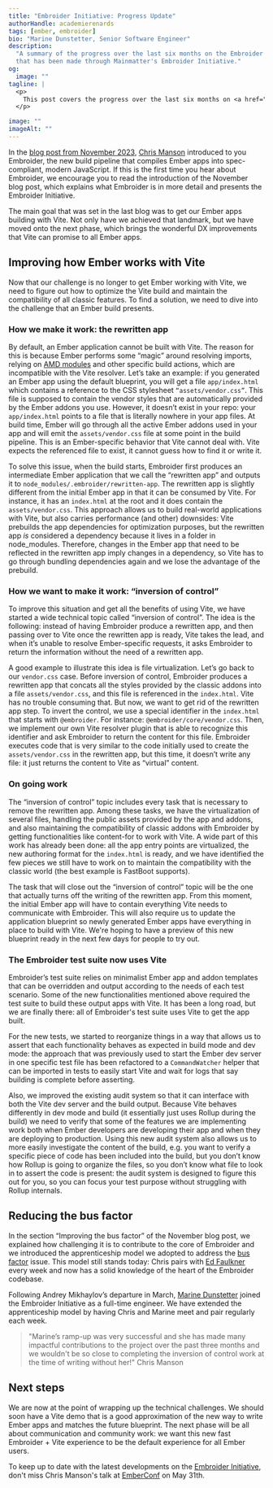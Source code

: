 ```yaml
---
title: "Embroider Initiative: Progress Update"
authorHandle: academierenards
tags: [ember, embroider]
bio: "Marine Dunstetter, Senior Software Engineer"
description:
  "A summary of the progress over the last six months on the Embroider project
  that has been made through Mainmatter's Embroider Initiative."
og:
  image: ""
tagline: |
  <p>
    This post covers the progress over the last six months on <a href="https://github.com/embroider-build/embroider">the Embroider project</a> that has been made through Mainmatter's <a href="https://mainmatter.com/embroider-initiative/">Embroider Initiative</a>.
  </p>

image: ""
imageAlt: ""
---
```


In the
[blog post from November 2023](https://mainmatter.com/blog/2023/11/16/embroider-initiative-progress-update/),
[Chris Manson](https://github.com/mansona) introduced to you Embroider, the new
build pipeline that compiles Ember apps into spec-compliant, modern JavaScript.
If this is the first time you hear about Embroider, we encourage you to read the
introduction of the November blog post, which explains what Embroider is in more
detail and presents the Embroider Initiative.

The main goal that was set in the last blog was to get our Ember apps building
with Vite. Not only have we achieved that landmark, but we have moved onto the
next phase, which brings the wonderful DX improvements that Vite can promise to
all Ember apps.

## Improving how Ember works with Vite

Now that our challenge is no longer to get Ember working with Vite, we need to
figure out how to optimize the Vite build and maintain the compatibility of all
classic features. To find a solution, we need to dive into the challenge that an
Ember build presents.

### How we make it work: the rewritten app

By default, an Ember application cannot be built with Vite. The reason for this
is because Ember performs some “magic” around resolving imports, relying on
[AMD modules](https://github.com/emberjs/rfcs/pull/938) and other specific build
actions, which are incompatible with the Vite resolver. Let’s take an example:
if you generated an Ember app using the default blueprint, you will get a file
`app/index.html` which contains a reference to the CSS stylesheet
`“assets/vendor.css”`. This file is supposed to contain the vendor styles that
are automatically provided by the Ember addons you use. However, it doesn’t
exist in your repo: your `app/index.html` points to a file that is literally
nowhere in your app files. At build time, Ember will go through all the active
Ember addons used in your app and will emit the `assets/vendor.css` file at some
point in the build pipeline. This is an Ember-specific behavior that Vite cannot
deal with. Vite expects the referenced file to exist, it cannot guess how to
find it or write it.

To solve this issue, when the build starts, Embroider first produces an
intermediate Ember application that we call the “rewritten app” and outputs it
to `node_modules/.embroider/rewritten-app`. The rewritten app is slightly
different from the initial Ember app in that it can be consumed by Vite. For
instance, it has an `index.html` at the root and it does contain the
`assets/vendor.css`. This approach allows us to build real-world applications
with Vite, but also carries performance (and other) downsides: Vite prebuilds
the app dependencies for optimization purposes, but the rewritten app _is_
considered a dependency because it lives in a folder in node_modules. Therefore,
changes in the Ember app that need to be reflected in the rewritten app imply
changes in a dependency, so Vite has to go through bundling dependencies again
and we lose the advantage of the prebuild.

### How we want to make it work: “inversion of control”

To improve this situation and get all the benefits of using Vite, we have
started a wide technical topic called “inversion of control”. The idea is the
following: instead of having Embroider produce a rewritten app, and then passing
over to Vite once the rewritten app is ready, Vite takes the lead, and when it’s
unable to resolve Ember-specific requests, it asks Embroider to return the
information without the need of a rewritten app.

A good example to illustrate this idea is file virtualization. Let’s go back to
our `vendor.css` case. Before inversion of control, Embroider produces a
rewritten app that concats all the styles provided by the classic addons into a
file `assets/vendor.css`, and this file is referenced in the `index.html`. Vite
has no trouble consuming that. But now, we want to get rid of the rewritten app
step. To invert the control, we use a special identifier in the `index.html`
that starts with `@embroider`. For instance: `@embroider/core/vendor.css`. Then,
we implement our own Vite resolver plugin that is able to recognize this
identifier and ask Embroider to return the content for this file. Embroider
executes code that is very similar to the code initially used to create the
`assets/vendor.css` in the rewritten app, but this time, it doesn’t write any
file: it just returns the content to Vite as “virtual” content.

### On going work

The “inversion of control” topic includes every task that is necessary to remove
the rewritten app. Among these tasks, we have the virtualization of several
files, handling the public assets provided by the app and addons, and also
maintaining the compatibility of classic addons with Embroider by getting
functionalities like content-for to work with Vite. A wide part of this work has
already been done: all the app entry points are virtualized, the new authoring
format for the `index.html` is ready, and we have identified the few pieces we
still have to work on to maintain the compatibility with the classic world (the
best example is FastBoot supports).

The task that will close out the “inversion of control” topic will be the one
that actually turns off the writing of the rewritten app. From this moment, the
initial Ember app will have to contain everything Vite needs to communicate with
Embroider. This will also require us to update the application blueprint so
newly generated Ember apps have everything in place to build with Vite. We're
hoping to have a preview of this new blueprint ready in the next few days for
people to try out.

### The Embroider test suite now uses Vite

Embroider’s test suite relies on minimalist Ember app and addon templates that
can be overridden and output according to the needs of each test scenario. Some
of the new functionalities mentioned above required the test suite to build
these output apps with Vite. It has been a long road, but we are finally there:
all of Embroider's test suite uses Vite to get the app built.

For the new tests, we started to reorganize things in a way that allows us to
assert that each functionality behaves as expected in build mode and dev mode:
the approach that was previously used to start the Ember dev server in one
specific test file has been refactored to a `CommandWatcher` helper that can be
imported in tests to easily start Vite and wait for logs that say building is
complete before asserting.

Also, we improved the existing audit system so that it can interface with both
the Vite dev server and the build output. Because Vite behaves differently in
dev mode and build (it essentially just uses Rollup during the build) we need to
verify that some of the features we are implementing work both when Ember
developers are developing their app and when they are deploying to production.
Using this new audit system also allows us to more easily investigate the
content of the build, e.g. you want to verify a specific piece of code has been
included into the build, but you don’t know how Rollup is going to organize the
files, so you don’t know what file to look in to assert the code is present: the
audit system is designed to figure this out for you, so you can focus your test
purpose without struggling with Rollup internals.

## Reducing the bus factor

In the section “Improving the bus factor” of the November blog post, we
explained how challenging it is to contribute to the core of Embroider and we
introduced the apprenticeship model we adopted to address the
[bus factor](https://en.wikipedia.org/wiki/Bus_factor) issue. This model still
stands today: Chris pairs with [Ed Faulkner](https://github.com/ef4/) every week
and now has a solid knowledge of the heart of the Embroider codebase.

Following Andrey Mikhaylov’s departure in March,
[Marine Dunstetter](https://github.com/BlueCutOfficial) joined the Embroider
Initiative as a full-time engineer. We have extended the apprenticeship model by
having Chris and Marine meet and pair regularly each week.

> "Marine’s ramp-up was very successful and she has made many impactful
> contributions to the project over the past three months and we wouldn't be so
> close to completing the inversion of control work at the time of writing
> without her!" Chris Manson

## Next steps

We are now at the point of wrapping up the technical challenges. We should soon
have a Vite demo that is a good approximation of the new way to write Ember apps
and matches the future blueprint. The next phase will be all about communication
and community work: we want this new fast Embroider + Vite experience to be the
default experience for all Ember users.

To keep up to date with the latest developments on the
[Embroider Initiative](https://mainmatter.com/embroider-initiative/), don't miss
Chris Manson's talk at
[EmberConf](https://www.emberconf.com/schedule/launching-ember-into-the-future-)
on May 31th.
